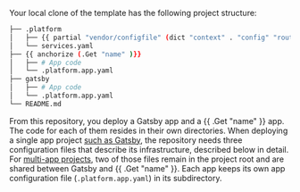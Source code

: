 Your local clone of the template has the following project structure:

```bash
├── .platform
│   ├── {{ partial "vendor/configfile" (dict "context" . "config" "routes") }}
│   └── services.yaml
├── {{ anchorize (.Get "name" )}}
│   ├── # App code
│   └── .platform.app.yaml
├── gatsby
│   ├── # App code
│   └── .platform.app.yaml
└── README.md
```

From this repository, you deploy a Gatsby app and a {{ .Get "name" }} app.
The code for each of them resides in their own directories.
When deploying a single app project [such as Gatsby](/guides/gatsby/deploy.html),
the repository needs three configuration files that describe its infrastructure, described below in detail.
For [multi-app projects](/create-apps/multi-app/_index.md),
two of those files remain in the project root and are shared between Gatsby and {{ .Get "name" }}.
Each app keeps its own app configuration file (`.platform.app.yaml`) in its subdirectory.
